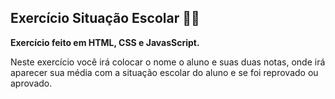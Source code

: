 ## Exercício Situação Escolar 👨‍🎓
<b>Exercício feito em HTML, CSS e JavasScript.</b>

Neste exercício você irá colocar o nome o aluno e suas duas notas, onde irá aparecer sua média com a situação escolar do aluno e se foi reprovado ou aprovado.
